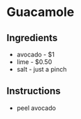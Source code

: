 # Guacamole
## Ingredients
* avocado - $1
* lime - $0.50
* salt - just a pinch
## Instructions
* peel avocado
